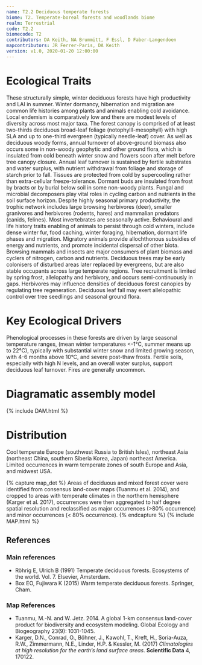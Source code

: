 ```yaml
---
name: T2.2 Deciduous temperate forests
biome: T2. Temperate-boreal forests and woodlands biome
realm: Terrestrial
code: T2.2
biomecode: T2
contributors: DA Keith, NA Brummitt, F Essl, D Faber-Langendoen
mapcontributors: JR Ferrer-Paris, DA Keith
version: v1.0, 2020-01-20 12:00:00
---
```

# Ecological Traits
 

 These structurally simple, winter deciduous forests have high productivity and LAI in summer. Winter dormancy, hibernation and migration are common life histories among plants and animals enabling cold avoidance. Local endemism is comparatively low and there are modest levels of diversity across most major taxa. The forest canopy is comprised of at least two-thirds deciduous broad-leaf foliage (notophylll-mesophyll) with high SLA and up to one-third evergreen (typically needle-leaf) cover. As well as deciduous woody forms, annual turnover of above-ground biomass also occurs some in non-woody geophytic and other ground flora, which is insulated from cold beneath winter snow and flowers soon after melt before tree canopy closure. Annual leaf turnover is sustained by fertile substrates and water surplus, with nutrient withdrawal from foliage and storage of starch prior to fall. Tissues are protected from cold by supercooling rather than extra-cellular freeze-tolerance. Dormant buds are insulated from frost by bracts or by burial below soil in some non-woody plants. Fungal and microbial decomposers play vital roles in cycling carbon and nutrients in the soil surface horizon. Despite highly seasonal primary productivity, the trophic network includes large browsing herbivores (deer), smaller granivores and herbivores (rodents, hares) and mammalian predators (canids, felines). Most invertebrates are seasonally active. Behavioural and life history traits enabling of animals to persist through cold winters, include dense winter fur, food caching, winter foraging, hibernation, dormant life phases and migration. Migratory animals provide allochthonous subsidies of energy and nutrients, and promote incidental dispersal of other biota. Browsing mammals and insects are major consumers of plant biomass and cyclers of nitrogen, carbon and nutrients. Deciduous trees may be early colonisers of disturbed areas later replaced by evergreens, but are also stable occupants across large temperate regions. Tree recruitment is limited by spring frost, allelopathy and herbivory, and occurs semi-continuously in gaps. Herbivores may influence densities of deciduous forest canopies by regulating tree regeneration. Deciduous leaf fall may exert allelopathic control over tree seedlings and seasonal ground flora.

 
# Key Ecological Drivers
 

 Phenological processes in these forests are driven by large seasonal temperature ranges, (mean winter temperatures <-1°C, summer means  up to 22°C), typically with substantial winter snow and limited growing season, with 4-6 months above 10°C, and severe post-thaw frosts. Fertile soils, especially with high N levels, and an overall water surplus, support deciduous leaf turnover. Fires are generally uncommon.

 
# Diagramatic assembly model
 
{% include DAM.html %}
 
# Distribution
 

Cool temperate Europe (southwest Russia to British Isles), northeast Asia (northeast China, southern Siberia Korea, Japan) northeast America. Limited occurrences in warm temperate zones of south Europe and Asia, and midwest USA.


{% capture map_det %}
Areas of deciduous and mixed forest cover were identified from consensus land-cover maps (Tuanmu et al. 2014), and cropped to areas with temperate climates in the northern hemisphere (Karger et al. 2017), occurrences were then aggregated to half degree spatial resolution and reclassified as major occurrences (>80% occurrence) and minor occurrences (< 80% occurrence).
{% endcapture %}
{% include MAP.html %}

## References
### Main references
* Röhrig E, Ulrich B (1991) Temperate deciduous forests. Ecosystems of the world. Vol. 7. Elsevier, Amsterdam. 
* Box EO, Fujiwara K (2015) Warm temperate deciduous forests. Springer, Cham.
### Map References
* Tuanmu, M.-N. and W. Jetz. 2014. A global 1-km consensus land-cover product for biodiversity and ecosystem modeling. Global Ecology and Biogeography 23(9): 1031-1045.
* Karger, D.N., Conrad, O., Böhner, J., Kawohl, T., Kreft, H., Soria-Auza, R.W., Zimmermann, N.E., Linder, H.P. & Kessler, M. (2017) *Climatologies at high resolution for the earth’s land surface areas*. **Scientific Data** 4, 170122.
